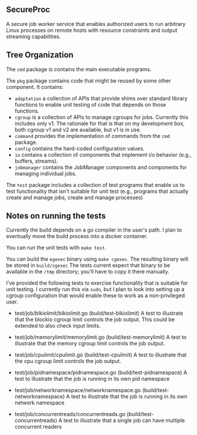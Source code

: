 ## SecureProc
A secure job worker service that enables authorized users to run arbitrary Linux processes on remote hosts with resource constraints and output streaming capabilities.

## Tree Organization

The `cmd` package is contains the main executable programs.

The `pkg` package contains code that might be reused by some other component.
It contains:
* `adaptation` a collection of APIs that provide shims over standard library
  functions to enable unit testing of code that depends on those functions.
* `cgroup` is a collection of APIs to manage cgroups for jobs.  Currently
  this includes only v1.  The rationale for that is that on my development
  box, both cgroup v1 and v2 are available, but v1 is in use.
* `command` provides the implementation of commands from the `cmd` package.
* `config` contains the hard-coded configuration values.
* `io` contains a collection of components that implement i/o behavior
   (e.g., buffers, streams).
* `jobmanager` contains the JobManager components and components for
  managing individual jobs.

The `test` package includes a collection of test programs that enable us to
test functionality that isn't suitable for unit test (e.g., programs that
actually create and manage jobs, create and manage processes)

## Notes on running the tests

Currently the build depends on a go compiler in the user's path.  I plan to
eventually move the build process into a docker container.

You can run the unit tests with `make test`.

You can build the `egexec` binary using `make cgexec`.  The resulting binary
will be stored in `build/cgexec`  The tests current expect that binary to
be available in the `/tmp` directory; you'll have to copy it there manually.

I've provided the following tests to exercise functionality that is suitable
for unit testing.  I currently run this via `sudo`, but I plan to look into
setting up a cgroup configuration that would enable these to work as a
non-privileged user.

* test/job/blkiolimit/blkiolimit.go (build/test-blkiolimit)
  A test to illustrate that the blockio cgroup limit controls the job output.
  This could be extended to also check input limits.

* test/job/memorylimit/memorylimit.go (build/test-memorylimit)
  A test to illustrate that the memory cgroup limit controls the job output.

* test/job/cpulimit/cpulimit.go (build/test-cpulimit)
  A test to illustrate that the cpu cgroup limit controls the job output.

* test/job/pidnamespace/pidnamespace.go (build/test-pidnamespace)
  A test to illustrate that the job is running in its own pid namespace

* test/job/networknamespace/networknamespace.go (build/test-networknamespace)
  A test to illustrate that the job is running in its own network namespace

* test/job/concurrentreads/concurrentreads.go (build/test-concurrentreads)
  A test to illustrate that a single job can have multiple concurrent readers